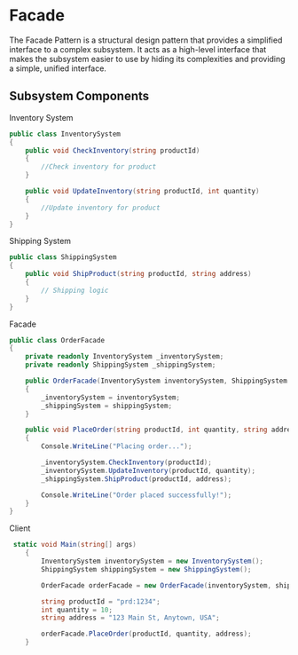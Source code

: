 # Facade

The Facade Pattern is a structural design pattern that provides a simplified interface to a complex subsystem. It acts as a high-level interface that makes the subsystem easier to use by hiding its
complexities and providing a simple, unified interface.

## Subsystem Components

Inventory System

```csharp
public class InventorySystem
{
    public void CheckInventory(string productId)
    {
        //Check inventory for product
    }

    public void UpdateInventory(string productId, int quantity)
    {
        //Update inventory for product
    }
}

```

Shipping System

```csharp
public class ShippingSystem
{
    public void ShipProduct(string productId, string address)
    {
        // Shipping logic
    }
}

```

Facade

```csharp
public class OrderFacade
{
    private readonly InventorySystem _inventorySystem;
    private readonly ShippingSystem _shippingSystem;

    public OrderFacade(InventorySystem inventorySystem, ShippingSystem shippingSystem)
    {
        _inventorySystem = inventorySystem;
        _shippingSystem = shippingSystem;
    }

    public void PlaceOrder(string productId, int quantity, string address)
    {
        Console.WriteLine("Placing order...");

        _inventorySystem.CheckInventory(productId);
        _inventorySystem.UpdateInventory(productId, quantity);
        _shippingSystem.ShipProduct(productId, address);

        Console.WriteLine("Order placed successfully!");
    }
}

```

Client

```csharp
 static void Main(string[] args)
    {
        InventorySystem inventorySystem = new InventorySystem();
        ShippingSystem shippingSystem = new ShippingSystem();

        OrderFacade orderFacade = new OrderFacade(inventorySystem, shippingSystem);

        string productId = "prd:1234";
        int quantity = 10;
        string address = "123 Main St, Anytown, USA";

        orderFacade.PlaceOrder(productId, quantity, address);
    }

```
